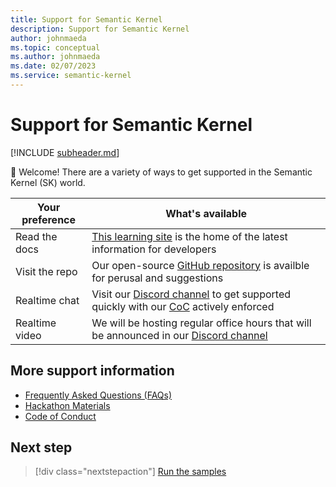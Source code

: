 ```yaml
---
title: Support for Semantic Kernel
description: Support for Semantic Kernel
author: johnmaeda
ms.topic: conceptual
ms.author: johnmaeda
ms.date: 02/07/2023
ms.service: semantic-kernel 
---
```

# Support for Semantic Kernel

[!INCLUDE [subheader.md](../includes/pat_large.md)]

👋 Welcome! There are a variety of ways to get supported in the Semantic Kernel (SK) world. 

| Your preference | What's available |
|---|---|
| Read the docs | [This learning site](/semantic-kernel/overview) is the home of the latest information for developers |
| Visit the repo | Our open-source [GitHub repository](https://github.com/microsoft/semantic-kernel) is availble for perusal and suggestions |
| Realtime chat | Visit our [Discord channel](https://aka.ms/sk/discord) to get supported quickly with our [CoC](/semantic-kernel/support/CodeofConduct) actively enforced | 
| Realtime video | We will be hosting regular office hours that will be announced in our [Discord channel](https://aka.ms/sk/discord) |


## More support information

* [Frequently Asked Questions (FAQs)](/semantic-kernel/support/faqs)
* [Hackathon Materials](/semantic-kernel/support/hackathon) 
* [Code of Conduct](/semantic-kernel/support/CodeofConduct)

## Next step

> [!div class="nextstepaction"]
> [Run the samples](../samples-and-solutions/index.md)
